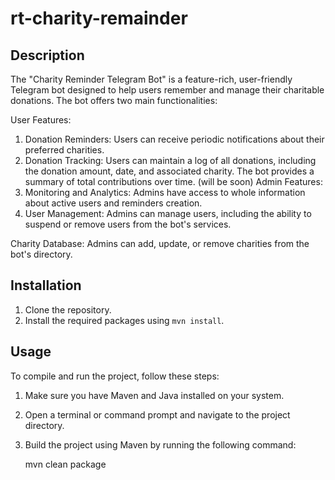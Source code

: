 # rt-charity-remainder

## Description
The "Charity Reminder Telegram Bot" is a feature-rich, user-friendly Telegram bot designed to help users remember and manage their charitable donations. The bot offers two main functionalities:

User Features:
  1) Donation Reminders: Users can receive periodic notifications about their preferred charities.
  2) Donation Tracking: Users can maintain a log of all donations, including the donation amount, date, and associated charity. The bot provides a summary of total contributions over time. (will be soon)
Admin Features:
  1) Monitoring and Analytics: Admins have access to whole information about active users and reminders creation.
  2) User Management: Admins can manage users, including the ability to suspend or remove users from the bot's services.

Charity Database: Admins can add, update, or remove charities from the bot's directory.

## Installation

1. Clone the repository.
2. Install the required packages using `mvn install`.

## Usage

To compile and run the project, follow these steps:

1. Make sure you have Maven and Java installed on your system.

2. Open a terminal or command prompt and navigate to the project directory.

3. Build the project using Maven by running the following command:
   
   mvn clean package
